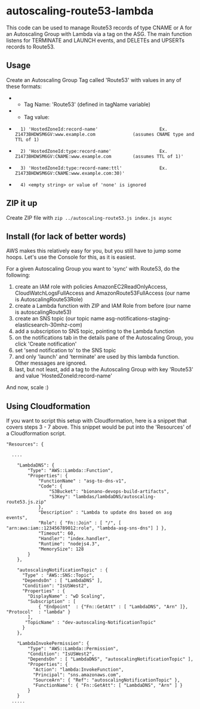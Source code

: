 # autoscaling-route53-lambda
This code can be used to manage Route53 records of type CNAME or A for an Autoscaling Group with Lambda via a tag on the ASG. 
The main function listens for TERMINATE and LAUNCH events, and DELETEs and UPSERTs records to Route53.


## Usage
Create an Autoscaling Group Tag called 'Route53' with values in any of these formats:
*   - Tag Name:  'Route53' (defined in tagName variable)
*   - Tag value:  <four options>
*       1) 'HostedZoneId:record-name'                       Ex. Z1473BHDWSM6GV:www.example.com              (assumes CNAME type and TTL of 1)
*       2) 'HostedZoneId:type:record-name'                  Ex. Z1473BHDWSM6GV:CNAME:www.example.com        (assumes TTL of 1)'
*       3) 'HostedZoneId:type:record-name:ttl'              Ex. Z1473BHDWSM6GV:CNAME:www.example.com:30)'
*       4) <empty string> or value of 'none' is ignored


## ZIP it up
Create ZIP file with `zip ../autoscaling-route53.js index.js async`

## Install (for lack of better words)
AWS makes this relatively easy for you, but you still have to jump some hoops. Let's use the Console for this, as it is easiest. 

For a given Autoscaling Group you want to 'sync' with Route53, do the following:

1. create an IAM role with policies AmazonEC2ReadOnlyAccess, CloudWatchLogsFullAccess and AmazonRoute53FullAccess (our name is AutoscalingRoute53Role)
1. create a Lambda function with ZIP and IAM Role from before (our name is autoscalingRoute53)
1. create an SNS topic (our topic name asg-notifications-staging-elasticsearch-30mhz-com)
1. add a subscription to SNS topic, pointing to the Lambda function
1. on the notifications tab in the details pane of the Autoscaling Group, you click 'Create notification'
1. set 'send notification to' to the SNS topic
1. and only 'launch' and 'terminate' are used by this lambda function. Other messages are ignored.
1. last, but not least, add a tag to the Autoscaling Group with key 'Route53' and value 'HostedZoneId:record-name'

And now, scale :)

## Using Cloudformation
If you want to script this setup with Cloudformation, here is a snippet that covers steps 3 - 7 above.
This snippet would be put into the 'Resources' of a Cloudformation script.

```
"Resources": {

  ....

    "LambdaDNS": {
        "Type": "AWS::Lambda::Function",
        "Properties": {
            "FunctionName" : "asg-to-dns-v1",
            "Code": {
                "S3Bucket": "bionano-devops-build-artifacts",
                "S3Key": "lambdas/lambdaDNS/autoscaling-route53.js.zip"
            },
            "Description" : "Lambda to update dns based on asg events", 
            "Role": { "Fn::Join" : [ "/", [ "arn:aws:iam::123456789012:role", "lambda-asg-sns-dns"] ] },
            "Timeout": 60,
            "Handler": "index.handler",
            "Runtime": "nodejs4.3",
            "MemorySize": 128
        }
    },

    "autoscalingNotificationTopic" : {
      "Type" : "AWS::SNS::Topic",
      "DependsOn" : [ "LambdaDNS" ], 
      "Condition": "IsUSWest2",
      "Properties" : {
        "DisplayName" : "wD Scaling",
        "Subscription" : [ 
            { "Endpoint"  : {"Fn::GetAtt" : [ "LambdaDNS", "Arn" ]}, "Protocol"  : "lambda" }
        ],
       "TopicName" : "dev-autoscaling-NotificationTopic"
      }
    },      

    "LambdaInvokePermission": {
        "Type": "AWS::Lambda::Permission",
        "Condition": "IsUSWest2",
        "DependsOn" : [ "LambdaDNS", "autoscalingNotificationTopic" ], 
        "Properties": {
          "Action": "lambda:InvokeFunction",
          "Principal": "sns.amazonaws.com",
          "SourceArn": { "Ref": "autoscalingNotificationTopic" },
          "FunctionName": { "Fn::GetAtt": [ "LambdaDNS", "Arn" ] }
        }
    }
  .....
```